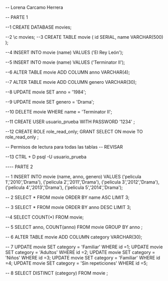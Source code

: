 -- Lorena Carcamo Herrera

-- PARTE 1

--1
CREATE DATABASE movies;

--2
\c movies;
--3
CREATE TABLE movie (
  id SERIAL,
  name VARCHAR(500)
);

--4
INSERT INTO movie (name) VALUES ('El Rey León');

--5
INSERT INTO movie (name) VALUES ('Terminator II');

--6
ALTER TABLE movie ADD COLUMN anno VARCHAR(4);

--7
ALTER TABLE movie ADD COLUMN genero VARCHAR(30);

--8
UPDATE movie SET anno = '1984';

--9
UPDATE movie SET genero = 'Drama';

--10
DELETE movie WHERE name = 'Terminator II';

--11
CREATE USER usuario_prueba WITH PASSWORD '1234' ;

--12
CREATE ROLE role_read_only;
GRANT SELECT ON movie TO  role_read_only ;

-- Permisos de lectura para todas las tablas
-- REVISAR

--13
CTRL + D
psql -U usuario_prueba



---- PARTE 2


-- 1
INSERT INTO movie (name, anno, genero)
VALUES ('pelicula 1','2010','Drama'),
('pelicula 2','2011','Drama'),
('pelicula 3','2012','Drama'),
('pelicula 4','2013','Drama'),
('pelicula 5','2014','Drama');


-- 2
SELECT *
FROM movie
ORDER BY name ASC
LIMIT 3;

-- 3
SELECT *
FROM movie
ORDER BY anno DESC
LIMIT 3;

--4
SELECT COUNT(*)
FROM movie;

-- 5
SELECT anno, COUNT(anno)
FROM movie
GROUP BY anno
;

-- 6
ALTER TABLE movie ADD COLUMN category VARCHAR(30);

-- 7
UPDATE movie SET category = 'Familiar' WHERE id =1;
UPDATE movie SET category = 'Adultos' WHERE id =2;
UPDATE movie SET category = 'Niños' WHERE id =3;
UPDATE movie SET category = 'Familiar' WHERE id =4;
UPDATE movie SET category = 'Sin repeticiones' WHERE id =5;

-- 8
SELECT DISTINCT (category)
FROM movie
;
